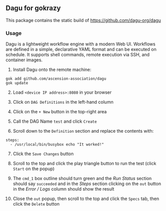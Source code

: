 ## Dagu for gokrazy

This package contains the static build of https://github.com/dagu-org/dagu

### Usage

Dagu is a lightweight workflow engine with a modern Web UI. Workflows are defined in a simple, declarative YAML format and can be executed on schedule. It supports shell commands, remote execution via SSH, and container images.

1. Install Dagu onto the remote machine:

```
gok add github.com/ascension-association/dagu
gok update
```

2. Load `<device IP address>:8080` in your browser

3. Click on `DAG Definitions` in the left-hand column

4. Click on the `+ New` button in the top-right area

5. Call the DAG Name `test` and click `Create`

6. Scroll down to the `Definition` section and replace the contents with:

```
steps:
  - /usr/local/bin/busybox echo "It worked!"
```

7. Click the `Save Changes` button

8. Scroll to the top and click the play triangle button to run the test (click `Start` on the popup)

9. The `cmd_1` box outline should turn green and the _Run Status_ section should say `succeeded` and in the _Steps_ section clicking on the `out` button in the _Error / Logs_ column should show the result

10. Close the `out` popup, then scroll to the top and click the `Specs` tab, then click the `Delete` button

